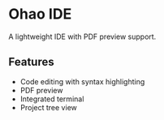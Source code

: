 # Ohao IDE

A lightweight IDE with PDF preview support.

## Features
- Code editing with syntax highlighting
- PDF preview
- Integrated terminal
- Project tree view 
